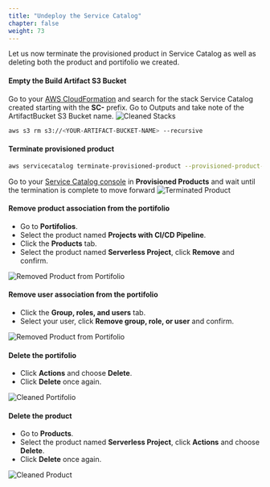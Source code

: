 ```yaml
---
title: "Undeploy the Service Catalog"
chapter: false
weight: 73
---
```


Let us now terminate the provisioned product in Service Catalog as well as deleting both the product and portifolio we created.

#### Empty the Build Artifact S3 Bucket

Go to your [AWS CloudFormation](https://console.aws.amazon.com/cloudformation/home) and search for the stack Service Catalog created starting with the **SC-** prefix. Go to Outputs and take note of the ArtifactBucket S3 Bucket name.
![Cleaned Stacks](/images/sc-stack.png)

```sh
aws s3 rm s3://<YOUR-ARTIFACT-BUCKET-NAME> --recursive
```

#### Terminate provisioned product

```sh
aws servicecatalog terminate-provisioned-product --provisioned-product-name demo-service
```

Go to your [Service Catalog console](https://console.aws.amazon.com/servicecatalog/home) in **Provisioned Products** and wait until the termination is complete to move forward
![Terminated Product](/images/delete-prov-prod.png)

#### Remove product association from the portifolio

- Go to **Portifolios**.
- Select the product named **Projects with CI/CD Pipeline**.
- Click the **Products** tab.
- Select the product named **Serverless Project**, click **Remove** and confirm.

![Removed Product from Portifolio](/images/remove-prod-port.png)

#### Remove user association from the portifolio

- Click the **Group, roles, and users** tab.
- Select your user, click **Remove group, role, or user** and confirm.

![Removed Product from Portifolio](/images/remove-user-port.png)

#### Delete the portifolio

- Click **Actions** and choose **Delete**.
- Click **Delete** once again.

![Cleaned Portifolio](/images/delete-portifolio.png)

#### Delete the product

- Go to **Products**.
- Select the product named **Serverless Project**, click **Actions** and choose **Delete**.
- Click **Delete** once again.

![Cleaned Product](/images/delete-product.png)
